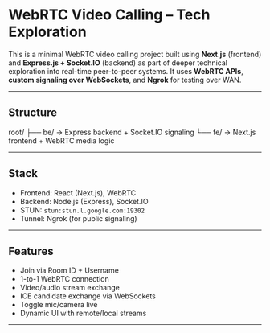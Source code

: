 # WebRTC Video Calling – Tech Exploration

This is a minimal WebRTC video calling project built using **Next.js** (frontend) and **Express.js + Socket.IO** (backend) as part of deeper technical exploration into real-time peer-to-peer systems. It uses **WebRTC APIs**, **custom signaling over WebSockets**, and **Ngrok** for testing over WAN.

---

## Structure
root/
├── be/ → Express backend + Socket.IO signaling
└── fe/ → Next.js frontend + WebRTC media logic

---

## Stack

- Frontend: React (Next.js), WebRTC
- Backend: Node.js (Express), Socket.IO
- STUN: `stun:stun.l.google.com:19302`
- Tunnel: Ngrok (for public signaling)

---

## Features

- Join via Room ID + Username
- 1-to-1 WebRTC connection
- Video/audio stream exchange
- ICE candidate exchange via WebSockets
- Toggle mic/camera live
- Dynamic UI with remote/local streams

---

